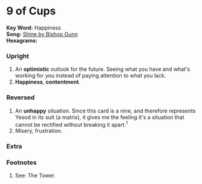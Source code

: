 # 9 of Cups

**Key Word:** Happiness  
**Song:** [Shine by Bishop Gunn](https://youtube.com/watch?v=F3A_coTcUek)  
**Hexagrams:** 



### Upright

1) An **optimistic** outlook for the future. Seeing what you have and what's working for you instead of paying attention to what you lack.
2) **Happiness**, **contentment**.



### Reversed

1) An **unhappy** situation. Since this card is a nine, and therefore represents Yesod in its suit (a matrix), it gives me the feeling it's a situation that cannot be rectified without breaking it apart.<sup>1</sup>
2) Misery, frustration.



### Extra





### Footnotes

1. See: The Tower.


